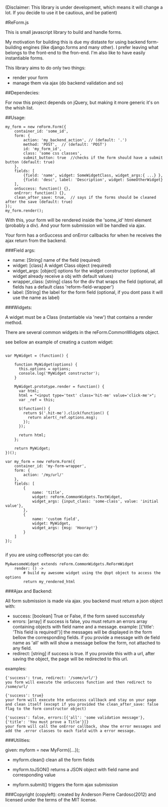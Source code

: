 (Disclaimer: This library is under development, which means it will change a lot.
If you decide to use it be cautious, and be patient)

#ReForm.js

This is small javascript library to build and handle forms.

My motivation for building this is due my distaste for using backend form-building engines (like django.forms and many other).
I prefer leaving what belongs to the front-end to the fron-end. I'm also like
to have easily instantiable forms.

This library aims to do only two things:
- render your form
- manage them via ajax (do backend validation and so)

##Dependecies:

For now this project depends on jQuery, but making it more generic it's on the whish list.

##Usage:

```
my_form = new reForm.Form({
    container_id: 'some_id',
    form: {
        action: 'my_backend_action', // (default: '.')
        method: 'POST',  // (default: 'POST')
        id: 'my_form_id',
        class: 'some css classes',
        submit_button: true  //checks if the form should have a submit button (default: true)
    },
    fields: [
        {field: 'name', widget: SomeWidgetClass, widget_args:{ ...} },
        {field: 'desc', label: 'Description', widget: SomeOtherWidget}
    ],
    onSuccess: function() {},
    onError: function() {},
    clean_after_save: true,  // says if the forms should be cleaned after the save (default: true)
});
my_form.render();
```
With this, your form will be rendered inside the 'some_id' html element (probably a div).
And your form submission will be handled via ajax.

Your form has a onSuccess and onError callbacks for when he receives the ajax return from the backend.

###Field args:

- name: [String]
    name of the field
    (required)
- widget: [class]
    A widget Class object
    (required)
- widget_args: [object]
    options for the widget constructor
    (optional, all widget already receive a obj with default values)
- wrapper_class: [string]
    class for the div that wraps the field
    (optional, all fields has a default class 'reform-field-wrapper')
- label: [String]
    the label for the form field
    (optional, if you dont pass it will use the name as label)

###Widgets:

A widget must be a Class (instantiable via 'new') that contains a render method.

There are several common widgets in the reForm.CommonWidgets object.

see bellow an example of creating a custom widget:

```

var MyWidget = (function() {

    function MyWidget(options) {
      this.options = options;
      console.log('MyWidget constructor');
    }

    MyWidget.prototype.render = function() {
      var html;
      html = "<input type='text' class='hit-me' value='click-me'>";
      var _ref = this;

      $(function() {
        return $('.hit-me').click(function() {
          return alert(_ref.options.msg);
        });
      });

      return html;
    };

    return MyWidget;
})();

var my_form = new reForm.Form({
    container_id: 'my-form-wrapper',
    form: {
        action: '/my/url/'
    },
    fields: [
        {
            name: 'title',
            widget: reForm.CommonWidgets.TextWidget,
            widget_args: {input_class: 'some-class', value: 'initial value'},
        },
        {
            name: 'custom field',
            widget: MyWidget,
            widget_args: {msg: 'Hooray!'}
        }
    ]
});


```

if you are using coffeescript you can do:
```
MyAwesomeWidget extends reForm.CommonWidgets.ReFormWidget
    render: () ->
        # build my awesome widget using the @opt object to access the options
        return my_rendered_html
```

###Ajax and Backend:

All form submission is made via ajax.
you backend must return a json object with:

- success: [boolean]
    True or False, if the form saved successfuly
- errors: [array]
    if success is false, you must return an errors array containing objects with field name and a message.
    example: [{'title': 'This field is required!'}]
    the messages will be displayed in the form bellow the corresponding fields.
    if you provide a message with de field name as 'all' with will show a message bellow the form, not attached to any field.
- redirect: [string]
    if success is true. If you provide this with a url, after saving the object, the page will be redirected to this url.

examples:

    {'success': true, redirect: '/some/url/'}
    you form will execute the onSuccess function and then redirect to /some/url/

    {'success': true}
    your form will execute hte onSuccess callback and stay on your page and clean itself (except if you provided the clean_after_save: false flag to the form constructor object)

    {'success': false, errors:[{'all': 'some validation message'},{'title': 'You must prove a Title'}]}
    your form will call the onError callback, show the error messages and add the .error classes to each field with a error message.

###Utilities:

given: myform = new MyForm({...});

- myform.clean()
  clean all the form fields

- myform.toJSON()
  returns a JSON object with field name and corresponding value

- myform.submit()
  triggers the form ajax submission

###Copyright (copyleft):
created by Anderson Pierre Cardoso(2012) and licensed under the terms of the MIT license.



